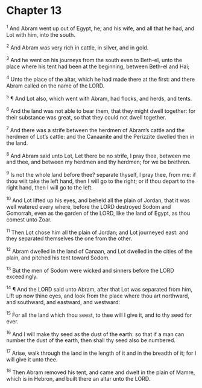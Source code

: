 # Chapter 13

<sup>1</sup> And Abram went up out of Egypt, he, and his wife, and all that he had, and Lot with him, into the south. 

<sup>2</sup> And Abram was very rich in cattle, in silver, and in gold. 

<sup>3</sup> And he went on his journeys from the south even to Beth-el, unto the place where his tent had been at the beginning, between Beth-el and Hai; 

<sup>4</sup> Unto the place of the altar, which he had made there at the first: and there Abram called on the name of the LORD. 

<sup>5</sup> ¶ And Lot also, which went with Abram, had flocks, and herds, and tents. 

<sup>6</sup> And the land was not able to bear them, that they might dwell together: for their substance was great, so that they could not dwell together. 

<sup>7</sup> And there was a strife between the herdmen of Abram’s cattle and the herdmen of Lot’s cattle: and the Canaanite and the Perizzite dwelled then in the land. 

<sup>8</sup> And Abram said unto Lot, Let there be no strife, I pray thee, between me and thee, and between my herdmen and thy herdmen; for we be brethren. 

<sup>9</sup> Is not the whole land before thee? separate thyself, I pray thee, from me: if thou wilt take the left hand, then I will go to the right; or if thou depart to the right hand, then I will go to the left. 

<sup>10</sup> And Lot lifted up his eyes, and beheld all the plain of Jordan, that it was well watered every where, before the LORD destroyed Sodom and Gomorrah, even as the garden of the LORD, like the land of Egypt, as thou comest unto Zoar. 

<sup>11</sup> Then Lot chose him all the plain of Jordan; and Lot journeyed east: and they separated themselves the one from the other. 

<sup>12</sup> Abram dwelled in the land of Canaan, and Lot dwelled in the cities of the plain, and pitched his tent toward Sodom. 

<sup>13</sup> But the men of Sodom were wicked and sinners before the LORD exceedingly. 

<sup>14</sup> ¶ And the LORD said unto Abram, after that Lot was separated from him, Lift up now thine eyes, and look from the place where thou art northward, and southward, and eastward, and westward: 

<sup>15</sup> For all the land which thou seest, to thee will I give it, and to thy seed for ever. 

<sup>16</sup> And I will make thy seed as the dust of the earth: so that if a man can number the dust of the earth, then shall thy seed also be numbered. 

<sup>17</sup> Arise, walk through the land in the length of it and in the breadth of it; for I will give it unto thee. 

<sup>18</sup> Then Abram removed his tent, and came and dwelt in the plain of Mamre, which is in Hebron, and built there an altar unto the LORD. 


